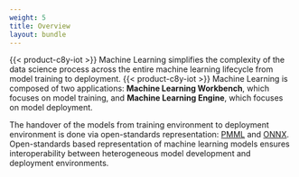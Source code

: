 ```yaml
---
weight: 5
title: Overview
layout: bundle
---
```


{{< product-c8y-iot >}} Machine Learning simplifies the complexity of the data science process across the entire machine learning lifecycle from model training to deployment. {{< product-c8y-iot >}} Machine Learning is composed of two applications: **Machine Learning Workbench**, which focuses on model training, and **Machine Learning Engine**, which focuses on model deployment.

The handover of the models from training environment to deployment environment is done via open-standards representation: [PMML](http://dmg.org/pmml/v4-4-1/GeneralStructure.html) and [ONNX](https://onnx.ai/). Open-standards based representation of machine learning models ensures interoperability between heterogeneous model development and deployment environments.
